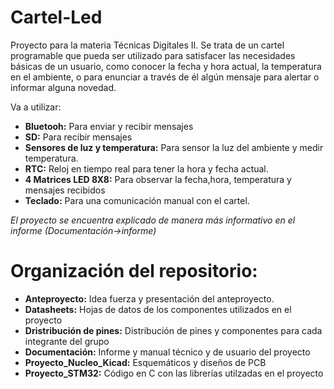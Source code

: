 # Cartel-Led
 Proyecto para la materia Técnicas Digitales II. Se trata de un cartel programable que pueda ser utilizado para satisfacer las necesidades básicas de un usuario, como
conocer la fecha y hora actual, la temperatura en el ambiente, o para enunciar a través de él algún mensaje para alertar o informar alguna novedad.

Va a utilizar:
* **Bluetooh:** Para enviar y recibir mensajes
* **SD:** Para recibir mensajes
* **Sensores de luz y temperatura:** Para sensor la luz del ambiente y medir temperatura.
* **RTC:** Reloj en tiempo real para tener la hora y fecha actual.
* **4 Matrices LED 8X8:** Para observar la fecha,hora, temperatura y mensajes recibidos
* **Teclado:** Para una comunicación manual con el cartel.

*El proyecto se encuentra explicado de manera más informativo en el informe (Documentación->informe)* 

# Organización del repositorio:

* **Anteproyecto:** Idea fuerza y presentación del anteproyecto.
* **Datasheets:** Hojas de datos de los componentes utilizados en el proyecto
* **Dristribución de pines:** Distribución de pines y componentes para cada integrante del grupo
* **Documentación:** Informe y manual técnico y de usuario del proyecto
* **Proyecto_Nucleo_Kicad:** Esquemáticos y diseños de PCB
* **Proyecto_STM32:** Código en C con las librerías utilzadas en el proyecto
